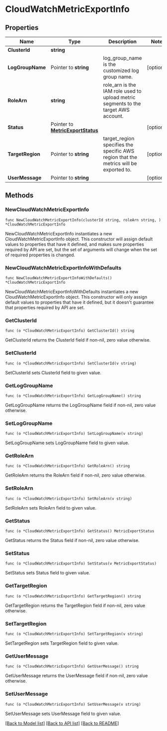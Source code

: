 # CloudWatchMetricExportInfo

## Properties

Name | Type | Description | Notes
------------ | ------------- | ------------- | -------------
**ClusterId** | **string** |  | 
**LogGroupName** | Pointer to **string** | log_group_name is the customized log group name. | [optional] 
**RoleArn** | **string** | role_arn is the IAM role used to upload metric segments to the target AWS account. | 
**Status** | Pointer to [**MetricExportStatus**](MetricExportStatus.md) |  | [optional] 
**TargetRegion** | Pointer to **string** | target_region specifies the specific AWS region that the metrics will be exported to. | [optional] 
**UserMessage** | Pointer to **string** |  | [optional] 

## Methods

### NewCloudWatchMetricExportInfo

`func NewCloudWatchMetricExportInfo(clusterId string, roleArn string, ) *CloudWatchMetricExportInfo`

NewCloudWatchMetricExportInfo instantiates a new CloudWatchMetricExportInfo object.
This constructor will assign default values to properties that have it defined,
and makes sure properties required by API are set, but the set of arguments
will change when the set of required properties is changed.

### NewCloudWatchMetricExportInfoWithDefaults

`func NewCloudWatchMetricExportInfoWithDefaults() *CloudWatchMetricExportInfo`

NewCloudWatchMetricExportInfoWithDefaults instantiates a new CloudWatchMetricExportInfo object.
This constructor will only assign default values to properties that have it defined,
but it doesn't guarantee that properties required by API are set.

### GetClusterId

`func (o *CloudWatchMetricExportInfo) GetClusterId() string`

GetClusterId returns the ClusterId field if non-nil, zero value otherwise.

### SetClusterId

`func (o *CloudWatchMetricExportInfo) SetClusterId(v string)`

SetClusterId sets ClusterId field to given value.

### GetLogGroupName

`func (o *CloudWatchMetricExportInfo) GetLogGroupName() string`

GetLogGroupName returns the LogGroupName field if non-nil, zero value otherwise.

### SetLogGroupName

`func (o *CloudWatchMetricExportInfo) SetLogGroupName(v string)`

SetLogGroupName sets LogGroupName field to given value.

### GetRoleArn

`func (o *CloudWatchMetricExportInfo) GetRoleArn() string`

GetRoleArn returns the RoleArn field if non-nil, zero value otherwise.

### SetRoleArn

`func (o *CloudWatchMetricExportInfo) SetRoleArn(v string)`

SetRoleArn sets RoleArn field to given value.

### GetStatus

`func (o *CloudWatchMetricExportInfo) GetStatus() MetricExportStatus`

GetStatus returns the Status field if non-nil, zero value otherwise.

### SetStatus

`func (o *CloudWatchMetricExportInfo) SetStatus(v MetricExportStatus)`

SetStatus sets Status field to given value.

### GetTargetRegion

`func (o *CloudWatchMetricExportInfo) GetTargetRegion() string`

GetTargetRegion returns the TargetRegion field if non-nil, zero value otherwise.

### SetTargetRegion

`func (o *CloudWatchMetricExportInfo) SetTargetRegion(v string)`

SetTargetRegion sets TargetRegion field to given value.

### GetUserMessage

`func (o *CloudWatchMetricExportInfo) GetUserMessage() string`

GetUserMessage returns the UserMessage field if non-nil, zero value otherwise.

### SetUserMessage

`func (o *CloudWatchMetricExportInfo) SetUserMessage(v string)`

SetUserMessage sets UserMessage field to given value.


[[Back to Model list]](../README.md#documentation-for-models) [[Back to API list]](../README.md#documentation-for-api-endpoints) [[Back to README]](../README.md)



